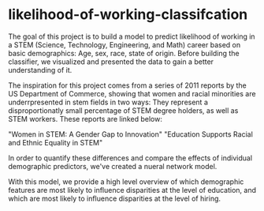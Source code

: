 # likelihood-of-working-classifcation

The goal of this project is to build a model to predict likelihood of working in a STEM (Science, Technology, Engineering, and Math) career based on basic demographics: Age, sex, race, state of origin.
Before building the classifier, we visualized and presented the data to gain a better understanding of it.

The inspiration for this project comes from a series of 2011 reports by the US Department of Commerce, showing that women and racial minorities are underrpresented in stem fields in two ways: They represent a disproportionatly small percentage of STEM degree holders, as well as STEM workers. These reports are linked below:

"Women in STEM: A Gender Gap to Innovation"
"Education Supports Racial and Ethnic Equality in STEM"

In order to quantify these differences and compare the effects of individual demographic predictors, we've created a nueral network model. 

With this model, we provide a high level overview of which demographic features are most likely to influence disparities at the level of education, and which are most likely to influence disparities at the level of hiring.
